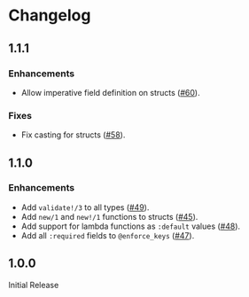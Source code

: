 # Changelog

## 1.1.1

### Enhancements

- Allow imperative field definition on structs ([#60](https://github.com/tleef/zbang/issues/60)).

### Fixes

- Fix casting for structs ([#58](https://github.com/tleef/zbang/issues/58)).

## 1.1.0

### Enhancements

- Add `validate!/3` to all types ([#49](https://github.com/tleef/zbang/issues/49)).
- Add `new/1` and `new!/1` functions to structs ([#45](https://github.com/tleef/zbang/issues/45)).
- Add support for lambda functions as `:default` values ([#48](https://github.com/tleef/zbang/issues/48)).
- Add all `:required` fields to `@enforce_keys` ([#47](https://github.com/tleef/zbang/issues/47)).


## 1.0.0

Initial Release